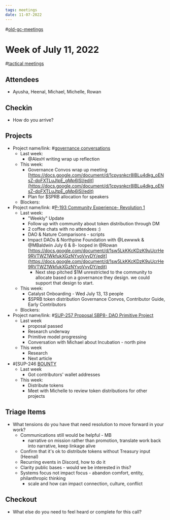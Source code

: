 ```yaml
---
tags: meetings
date: 11-07-2022
---
```

#[old-gc-meetings](/notes/general-circle/old-gc-meetings/old-gc-meetings.md) 
# Week of July 11, 2022
#[tactical meetings](/notes/archive/clarity/Tags/tactical%20meetings.md) 

## Attendees
- Ayusha, Heenal, Michael, Michelle, Rowan

## Checkin
- How do you arrive?


## Projects
- Project name/link: #[governance conversations](/notes/archive/clarity/Tags/governance%20conversations.md) 
	- Last week:
		- @AlexH writing wrap up reflection
	- This week:
		- Governance Convos wrap up meeting [https://docs.google.com/document/d/1cpysnkcr8lBLu4dkg_oENsZ-doFXTLuJtpE_gMp6ISI/edit](https://docs.google.com/document/d/1cpysnkcr8lBLu4dkg_oENsZ-doFXTLuJtpE_gMp6ISI/edit) 
		- Plan for $SPRB allocation for speakers
	- Blockers:
- Project name/link: #[P-193 Community Experience- Revolution 1](P-193%20Community%20Experience-%20Revolution%201) 
	- Last week: 
		- "Weekly" Update
		- Follow up with community about token distribution through DM
		- 2 coffee chats with no attendees :)
		- DAO & Nature Comparisons - scripts 
		- Impact DAOs & Northpine Foundation with @Lewwwk & @MBaldwin July 6 & 8- looped in @Rowan  [https://docs.google.com/document/d/1sw5LkKKcKDzK9uUcrHe9RVTWZ1WkfukXGzNYvoVvyDY/edit](https://docs.google.com/document/d/1sw5LkKKcKDzK9uUcrHe9RVTWZ1WkfukXGzNYvoVvyDY/edit) 
			- Next step pitched $1M unrestricted to the community to allocate based on a governance they design. we could support that design to start. 
	- This week:
		- Catalyst Onboarding - Wed July 13, 13 people
		- $SPRB token distribution Governance Convos, Contributor Guide, Early Contributors 
	- Blockers:
- Project name/link: #[SUP-257 Proposal SBP8- DAO Primitive Project](SUP-257%20Proposal%20SBP8-%20DAO%20Primitive%20Project)
	- Last week 
		- proposal passed
		- Research underway
		- Primitive model progressing
		- Conversation with Michael about Incubation - north pine
	- This week
		- Research
		- Next article 
-  #[SUP-246 [BOUNTY](SUP-246%20[BOUNTY)
	- Last week
		- Got contributors' wallet addresses 
	- This week:
		- Distribute tokens
		- Meet with Michelle to review token distributions for other projects

## Triage Items
- What tensions do you have that need resolution to move forward in your work?
	- Communications still would be helpful - MB
		- narrative on mission rather than promotion, translate work back into narrative, keep linkage alive
	- Confirm that it's ok to distribute tokens without Treasury input (Heenal)
	- Recurring events in Discord, how to do it
	- Clarity public bases - would we be interested in this?
	- Systems focus not impact focus  - abandon comfort, entity, philanthropic thinking 
		- scale and how can impact connection, culture, conflict

## Checkout
- What else do you need to feel heard or complete for this call?
